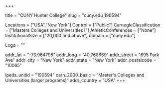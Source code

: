 
+++

title = "CUNY Hunter College"
slug = "cuny.edu_190594"

Locations = ["USA","New York"]
Control = ["Public"]
CarnegieClassification = ["Masters Colleges and Universities I"]
AthleticConferences = ["None"]
InstitutionalSize = ["20,000 and above"]
domain = ["cuny.edu"]

Logo = ""

addr_lat = "-73.964795"
addr_long = "40.768669"
addr_street = "695 Park Ave"
addr_city = "New York"
addr_state = "New York"
addr_postalcode = "10065"

ipeds_unitid = "190594"
carn_2000_basic = "Master's Colleges and Universities (larger programs)"
addr_country = "USA"
+++
    
